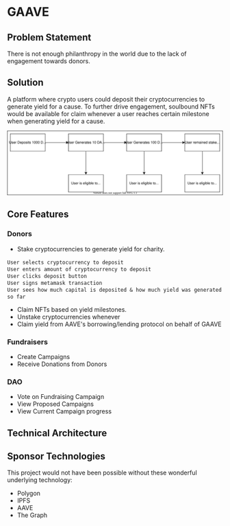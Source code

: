# GAAVE

## Problem Statement

There is not enough philanthropy in the world due to the lack of engagement towards donors.

## Solution

A platform where crypto users could deposit their cryptocurrencies to generate yield for a cause. To further drive engagement, soulbound NFTs would be available for claim whenever a user reaches certain milestone when generating yield for a cause.

![claimable-nfts.drawio.svg](https://raw.githubusercontent.com/GigaChadds/.github/main/profile/assets/claimable-nfts.drawio.svg)

## Core Features

### Donors

- Stake cryptocurrencies to generate yield for charity.

```
User selects cryptocurrency to deposit
User enters amount of cryptocurrency to deposit
User clicks deposit button
User signs metamask transaction
User sees how much capital is deposited & how much yield was generated so far
```

- Claim NFTs based on yield milestones.
- Unstake cryptocurrencies whenever
- Claim yield from AAVE's borrowing/lending protocol on behalf of GAAVE

### Fundraisers

- Create Campaigns
- Receive Donations from Donors

### DAO

- Vote on Fundraising Campaign
- View Proposed Campaigns
- View Current Campaign progress

## Technical Architecture

## Sponsor Technologies

This project would not have been possible without these wonderful underlying technology:

- Polygon
- IPFS
- AAVE
- The Graph
